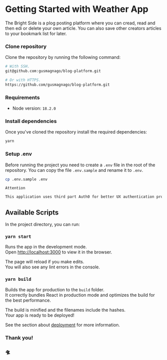 # Getting Started with Weather App

The Bright Side is a plog posting platform where you can cread, read and then edi or delete your own article. You can also save other creators articles to your bookmark list for later.

### Clone repository

Clone the repository by running the following command:

```sh
# With SSH.
git@github.com:gusmagnago/blog-platform.git

# Or with HTTPS.
https://github.com/gusmagnago/blog-platform.git
```

### Requirements

- Node version: `18.2.0`

### Install dependencies

Once you've cloned the repository install the required dependencies:

```sh
yarn
```

### Setup .env

Before running the project you need to create a `.env` file in the root of the
repository. You can copy the file `.env.sample` and rename it to
`.env`.

```sh
cp .env.sample .env

```

`Attention`

```sh
This application uses third part Auth0 for better UX authentication proccess. Please provide the information required above on your `.env` file.
```

## Available Scripts

In the project directory, you can run:

### `yarn start`

Runs the app in the development mode.\
Open [http://localhost:3000](http://localhost:3000) to view it in the browser.

The page will reload if you make edits.\
You will also see any lint errors in the console.

### `yarn build`

Builds the app for production to the `build` folder.\
It correctly bundles React in production mode and optimizes the build for the best performance.

The build is minified and the filenames include the hashes.\
Your app is ready to be deployed!

See the section about [deployment](https://facebook.github.io/create-react-app/docs/deployment) for more information.

### Thank you!

### 🛸
